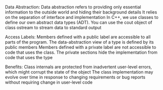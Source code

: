 Data Abstraction:
  Data abstraction refers to providing only essential information to the outside world and hiding their background details
  It relies on the separation of interface and implementation
  In C++, we use classes to define our own abstract data types (ADT). You can use the cout object of class ostream to stream data to standard output

Access Labels:
  Members defined with a public label are accessible to all parts of the program. The data-abstraction view of a type is defined by its public members
  Members defined with a private label are not accessible to code that uses the class. The private sections hide the implementation from code that uses the type

Benefits:
  Class internals are protected from inadvertent user-level errors, which might corrupt the state of the object
  The class implementation may evolve over time in response to changing requirements or bug reports without requiring change in user-level code